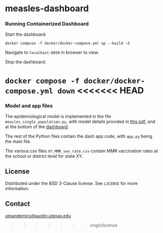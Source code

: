 # measles-dashboard

### Running Containerized Dashboard

Start the dashboard:

```docker compose -f docker/docker-compose.yml up --build -d```

Navigate to `localhost:8050` in browser to view.

Stop the dashboard:

```docker compose -f docker/docker-compose.yml down```
<<<<<<< HEAD
=======

### Model and app files

The epidemiological model is implemented in the file `measles_single_population.py`, with model details provided in [this pdf](https://epiengage-measles.tacc.utexas.edu/assets/epiENGAGE_Measles_Outbreak_Simulator%E2%80%93Model%20Details-2025.pdf), and at the bottom of the [dashboard](https://epiengage-measles.tacc.utexas.edu/).

The rest of the Python files contain the dash app code, with `app.py` being the main file.

The various csv files `XY_MMR_vax_rate.csv` contain MMR vaccination rates at the school or district level for state XY.


## License

Distributed under the BSD 3-Clause license. See `LICENSE` for more information. 

## Contact

[utpandemics@austin.utexas.edu](utpandemics@austin.utexas.edu)
>>>>>>> origin/license
